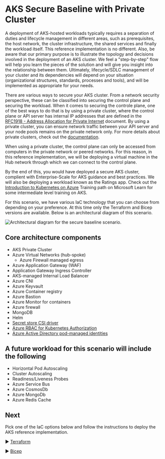 # AKS Secure Baseline with Private Cluster

A deployment of AKS-hosted workloads typically requires a separation of duties and lifecycle management in different areas, such as prerequisites, the host network, the cluster infrastructure, the shared services and finally the workload itself. This reference implementation is no different. Also, be aware that our primary purpose is to illustrate the topology and decisions involved in the deployment of an AKS cluster. We feel a "step-by-step" flow will help you learn the pieces of the solution and will give you insight into the relationship between them. Ultimately, lifecycle/SDLC management of your cluster and its dependencies will depend on your situation (organizational structures, standards, processes and tools), and will be implemented as appropriate for your needs.

There are various ways to secure your AKS cluster. From a network security perspective, these can be classified into securing the control plane and securing the workload. When it comes to securing the controle plane, one of the best ways to do that is by using a private cluster, where the control plane or API server has internal IP addresses that are defined in the [RFC1918 - Address Allocation for Private Internet](https://datatracker.ietf.org/doc/html/rfc1918) document. By using a private cluster, you can ensure network traffic between your API server and your node pools remains on the private network only. For more details about private clusters, check out the [documentation](https://learn.microsoft.com/azure/aks/private-clusters).

When using a private cluster, the control plane can only be accessed from computers in the private network or peered networks. For this reason, in this reference implementation, we will be deploying a virtual machine in the Hub network through which we can connect to the control plane.

By the end of this, you would have deployed a secure AKS cluster, complient with Enterprise-Scale for AKS guidance and best practices. We will also be deploying a workload known as the Ratings app. Check out the [Introduction to Kubernetes on Azure](https://learn.microsoft.com/training/paths/intro-to-kubernetes-on-azure/) Training path on Microsoft Learn  for some intermediate level training on AKS.

For this scenario, we have various IaC technology that you can choose from depending on your preference. At this time only the Terraform and Bicep versions are available. Below is an architectural diagram of this scenario.

![Architectural diagram for the secure baseline scenario.](./media/AKS-private-cluster-scenario.jpg)

## Core architecture components
* AKS Private Cluster
* Azure Virtual Networks (hub-spoke)
  * Azure Firewall managed egress
* Azure Application Gateway (WAF)
* Application Gateway Ingress Controller
* AKS-managed Internal Load Balancer
* Azure CNI
* Azure Keyvault
* Azure Container registry
* Azure Bastion
* Azure Monitor for containers
* Azure firewall
* MongoDB 
* Helm
* [Secret store CSI driver](https://learn.microsoft.com/azure/aks/csi-secrets-store-driver)
* [Azure RBAC for Kubernetes Authorization](https://learn.microsoft.com/azure/aks/manage-azure-rbac)
* [Azure Active Directory pod-managed identities](https://learn.microsoft.com/azure/aks/use-azure-ad-pod-identity)

## A future workload for this scenario will include the following 
* Horizontal Pod Autoscaling
* Cluster Autoscaling
* Readiness/Liveness Probes
* Azure Service Bus
* Azure CosmosDb
* Azure MongoDb
* Azure Redis Cache

## Next
Pick one of the IaC options below and follow the instructions to deploy the AKS reference implementation.

:arrow_forward: [Terraform](./Terraform)

:arrow_forward: [Bicep](./Bicep)
